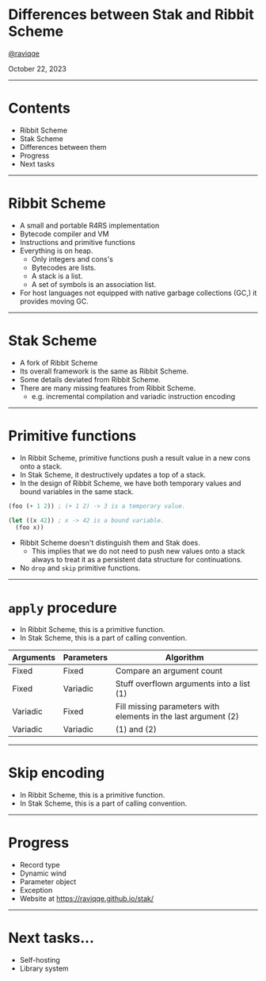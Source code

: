 # Differences between Stak and Ribbit Scheme

[@raviqqe](https://github.com/raviqqe)

October 22, 2023

---

# Contents

- Ribbit Scheme
- Stak Scheme
- Differences between them
- Progress
- Next tasks

---

# Ribbit Scheme

- A small and portable R4RS implementation
- Bytecode compiler and VM
- Instructions and primitive functions
- Everything is on heap.
  - Only integers and cons's
  - Bytecodes are lists.
  - A stack is a list.
  - A set of symbols is an association list.
- For host languages not equipped with native garbage collections (GC,) it
  provides moving GC.

---

# Stak Scheme

- A fork of Ribbit Scheme
- Its overall framework is the same as Ribbit Scheme.
- Some details deviated from Ribbit Scheme.
- There are many missing features from Ribbit Scheme.
  - e.g. incremental compilation and variadic instruction encoding

---

# Primitive functions

- In Ribbit Scheme, primitive functions push a result value in a new cons onto a stack.
- In Stak Scheme, it destructively updates a top of a stack.
- In the design of Ribbit Scheme, we have both temporary values and bound variables in the same stack.

```scheme
(foo (+ 1 2)) ; (+ 1 2) -> 3 is a temporary value.

(let ((x 42)) ; x -> 42 is a bound variable.
  (foo x))
```

- Ribbit Scheme doesn't distinguish them and Stak does.
  - This implies that we do not need to push new values onto a stack always to
    treat it as a persistent data structure for continuations.
- No `drop` and `skip` primitive functions.

---

# `apply` procedure

- In Ribbit Scheme, this is a primitive function.
- In Stak Scheme, this is a part of calling convention.

| Arguments | Parameters | Algorithm                                                      |
| --------- | ---------- | -------------------------------------------------------------- |
| Fixed     | Fixed      | Compare an argument count                                      |
| Fixed     | Variadic   | Stuff overflown arguments into a list (1)                      |
| Variadic  | Fixed      | Fill missing parameters with elements in the last argument (2) |
| Variadic  | Variadic   | (1) and (2)                                                    |

---

# Skip encoding

- In Ribbit Scheme, this is a primitive function.
- In Stak Scheme, this is a part of calling convention.

---

# Progress

- Record type
- Dynamic wind
- Parameter object
- Exception
- Website at https://raviqqe.github.io/stak/

---

# Next tasks...

- Self-hosting
- Library system
